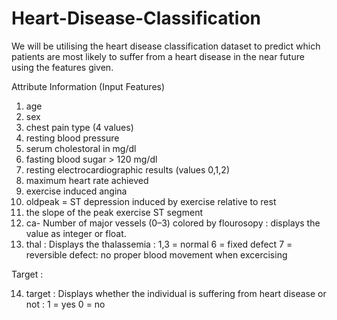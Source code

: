 # Heart-Disease-Classification
We will be utilising the heart disease classification dataset to predict which patients are most likely to suffer from a heart disease in the near future using the features given.

Attribute Information (Input Features)
1. age
2. sex
3. chest pain type (4 values)
4. resting blood pressure
5. serum cholestoral in mg/dl
6. fasting blood sugar > 120 mg/dl
7. resting electrocardiographic results (values 0,1,2)
8. maximum heart rate achieved
9. exercise induced angina
10. oldpeak = ST depression induced by exercise relative to rest
11. the slope of the peak exercise ST segment
12. ca- Number of major vessels (0–3) colored by flourosopy : displays the value as integer or float.
13. thal : Displays the thalassemia : 1,3 = normal 6 = fixed defect 7 = reversible defect: no proper blood movement when excercising

Target :

14. target : Displays whether the individual is suffering from heart disease or not : 1 = yes 0 = no
